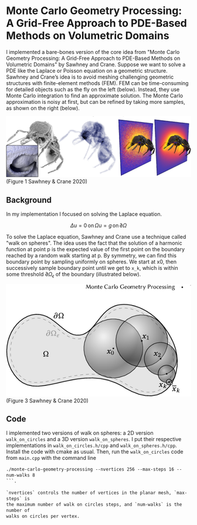 # Monte Carlo Geometry Processing: A Grid-Free Approach to PDE-Based Methods on Volumetric Domains

I implemented a bare-bones version of the core idea from "Monte Carlo Geometry
Processing: A Grid-Free Approach to PDE-Based Methods on Volumetric Domains" by
Sawhney and Crane.
Suppose we want to solve a PDE like the Laplace or Poisson equation on a geometric structure.
Sawhney and Crane’s idea is to avoid meshing challenging geometric structures with finite-element methods (FEM).
FEM can be time-consuming for detailed objects such as the fly on the left (below).
Instead, they use Monte Carlo integration to find an approximate solution.
The Monte Carlo approximation is noisy at first, but can be refined by taking more samples, as shown on the right (below).

![](images/mcgp-1-Figure1-1.png)
(Figure 1 Sawhney & Crane 2020)


## Background

In my implementation I focused on solving the Laplace equation.

$$
\Delta u = 0 \,\textrm{on}\,\Omega
u = g \,\textrm{on}\,\partial\Omega
$$

To solve the Laplace equation, Sawhney and Crane use a technique called "walk on spheres".
The idea uses the fact that the solution of a harmonic function at point p is
the expected value of the first point on the boundary reached by a random walk
starting at p.
By symmetry, we can find this boundary point by sampling uniformly on spheres.
We start at x0, then successively sample boundary point until we get to `x_k`,
which is within some threshold $\partial\Omega_\epsilon$ of the boundary (illustrated below).

![](images/mcgp-3-Figure3-1.png)
(Figure 3 Sawhney & Crane 2020)


## Code

I implemented two versions of walk on spheres: a 2D version `walk_on_circles` and a 3D version `walk_on_spheres`.
I put their respective implementations in `walk_on_circles.h/cpp` and `walk_on_spheres.h/cpp`.
Install the code with cmake as usual.
Then, run the `walk_on_circles` code from `main.cpp` with the command line

```
./monte-carlo-geometry-processing --nvertices 256 --max-steps 16 --num-walks 8
```.

`nvertices` controls the number of vertices in the planar mesh, `max-steps` is
the maximum number of walk on circles steps, and `num-walks` is the number of
walks on circles per vertex.
